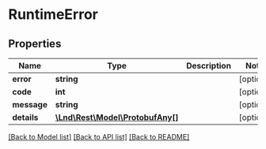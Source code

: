 # RuntimeError

## Properties
Name | Type | Description | Notes
------------ | ------------- | ------------- | -------------
**error** | **string** |  | [optional] 
**code** | **int** |  | [optional] 
**message** | **string** |  | [optional] 
**details** | [**\Lnd\Rest\Model\ProtobufAny[]**](ProtobufAny.md) |  | [optional] 

[[Back to Model list]](../README.md#documentation-for-models) [[Back to API list]](../README.md#documentation-for-api-endpoints) [[Back to README]](../README.md)


